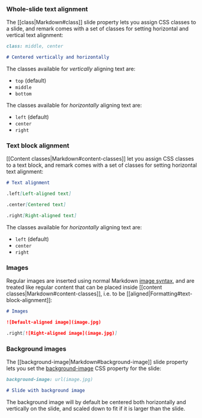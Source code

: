 ### Whole-slide text alignment

The [[class|Markdown#class]] slide property lets you assign CSS classes to a slide, and remark comes with a set of classes for setting horizontal and vertical text alignment:

```markdown
class: middle, center

# Centered vertically and horizontally
```

The classes available for _vertically_ aligning text are:
* `top` (default)
* `middle`
* `bottom`

The classes available for _horizontally_ aligning text are:

* `left` (default)
* `center`
* `right`

### Text block alignment

[[Content classes|Markdown#content-classes]] let you assign CSS classes to a text block, and remark comes with a set of classes for setting horizontal text alignment:

```markdown
# Text alignment

.left[Left-aligned text]

.center[Centered text]

.right[Right-aligned text]
```

The classes available for _horizontally_ aligning text are:

* `left` (default)
* `center`
* `right`

### Images

Regular images are inserted using normal Markdown [image syntax](http://daringfireball.net/projects/markdown/syntax#img), and are treated like regular content that can be placed inside [[content classes|Markdown#content-classes]], i.e. to be [[aligned|Formatting#text-block-alignment]]:

```markdown
# Images

![Default-aligned image](image.jpg)

.right[![Right-aligned image](image.jpg)]
```

### Background images

The [[background-image|Markdown#background-image]] slide property lets you set the [background-image](http://www.w3schools.com/cssref/pr_background-image.asp) CSS property for the slide:

```markdown
background-image: url(image.jpg)

# Slide with background image
```

The background image will by default be centered both horizontally and vertically on the slide, and scaled down to fit if it is larger than the slide.